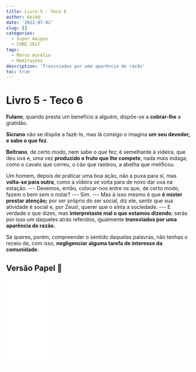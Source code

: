 ```yaml
---
title: Livro 5 - Teco 6
author: Keik@
date: '2022-07-02'
slug: []
categories:
  - Super Amigos
  - CORE SELF
tags:
  - Marco Aurélio
  - Meditações
description: 'Transviados por uma aparência de razão'
toc: true
---
```


# Livro 5 - Teco 6

**Fulano**, quando presta um benefício a alguém, dispõe-se a **cobrar-lhe** a gratidão.

**Sicrano** não se dispõe a fazê-lo, mas lá consigo o imagina **um seu devedor, e sabe o que fez**.

**Beltrano**, de certo modo, nem sabe o que fez; é semelhante à videira, que deu uva e, uma vez **produzido o fruto que lhe compete**, nada mais indaga; como o cavalo que correu, o cão que rasteou, a abelha que melificou.

Um homem, depois de praticar uma boa ação, não a puxa para si, mas **volta-se para outra**, como a videira se volta para de novo dar uva na estação. --- Devemos, então, colocar-nos entre os que, de certo modo, fazem o bem sem o notar? --- Sim. --- Mas á isso mesmo é que **é mister prestar atenção;** por ser próprio do ser social, diz ele, sentir que sua atividade é social e, por Zeus!, querer que o sinta a sociedade. --- E verdade o que dizes, mas **interpretaste mal o que estamos dizendo**; serás por isso um daqueles atrás referidos, igualmente **transviados por uma aparência de razão.**

Se queres, porém, compreender o sentido daquelas palavras, não tenhas o receio de, com isso, **negligenciar alguma tarefa de interesse da comunidade**.

## Versão Papel :book:

<iframe style="width:120px;height:240px;" marginwidth="0" marginheight="0" scrolling="no" frameborder="0" src="//ws-na.amazon-adsystem.com/widgets/q?ServiceVersion=20070822&OneJS=1&Operation=GetAdHtml&MarketPlace=BR&source=ss&ref=as_ss_li_til&ad_type=product_link&tracking_id=mundodekeika-20&language=pt_BR&marketplace=amazon&region=BR&placement=B092FVY4BB&asins=B092FVY4BB&linkId=37c5ec14221f61f811029aa88b520891&show_border=true&link_opens_in_new_window=true">

</iframe>
